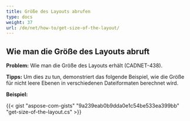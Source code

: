 ```yaml
---
title: Größe des Layouts abrufen
type: docs
weight: 37
url: /de/net/how-to/get-size-of-the-layout/
---
```


## **Wie man die Größe des Layouts abruft**

**Problem:** Wie man die Größe des Layouts erhält (CADNET-438).

**Tipps:** Um dies zu tun, demonstriert das folgende Beispiel, wie die Größe für nicht leere Ebenen in verschiedenen Dateiformaten berechnet wird.

**Beispiel:**

{{< gist "aspose-com-gists" "9a239eab0b9dda0e1c54be533ea399bb" "get-size-of-the-layout.cs" >}}

